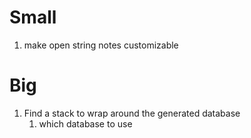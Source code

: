 # Small
1. make open string notes customizable


# Big
1. Find a stack to wrap around the generated database
    1. which database to use